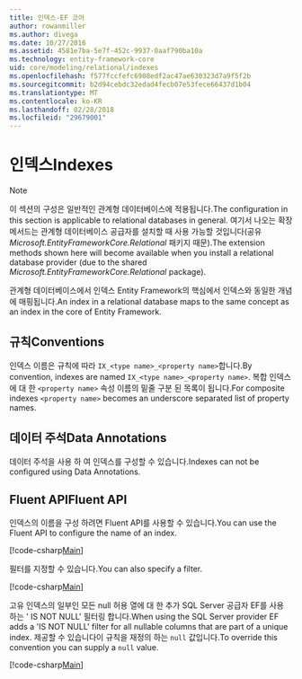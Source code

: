 ```yaml
---
title: 인덱스-EF 코어
author: rowanmiller
ms.author: divega
ms.date: 10/27/2016
ms.assetid: 4581e7ba-5e7f-452c-9937-0aaf790ba10a
ms.technology: entity-framework-core
uid: core/modeling/relational/indexes
ms.openlocfilehash: f577fccfefc6908edf2ac47ae630323d7a9f5f2b
ms.sourcegitcommit: b2d94cebdc32edad4fecb07e53fece66437d1b04
ms.translationtype: MT
ms.contentlocale: ko-KR
ms.lasthandoff: 02/28/2018
ms.locfileid: "29679001"
---
```

# <a name="indexes"></a><span data-ttu-id="3493f-102">인덱스</span><span class="sxs-lookup"><span data-stu-id="3493f-102">Indexes</span></span>

> [!NOTE]  
> <span data-ttu-id="3493f-103">이 섹션의 구성은 일반적인 관계형 데이터베이스에 적용됩니다.</span><span class="sxs-lookup"><span data-stu-id="3493f-103">The configuration in this section is applicable to relational databases in general.</span></span> <span data-ttu-id="3493f-104">여기서 나오는 확장 메서드는 관계형 데이터베이스 공급자를 설치할 때 사용 가능할 것입니다(공유 *Microsoft.EntityFrameworkCore.Relational* 패키지 때문).</span><span class="sxs-lookup"><span data-stu-id="3493f-104">The extension methods shown here will become available when you install a relational database provider (due to the shared *Microsoft.EntityFrameworkCore.Relational* package).</span></span>

<span data-ttu-id="3493f-105">관계형 데이터베이스에서 인덱스 Entity Framework의 핵심에서 인덱스와 동일한 개념에 매핑됩니다.</span><span class="sxs-lookup"><span data-stu-id="3493f-105">An index in a relational database maps to the same concept as an index in the core of Entity Framework.</span></span>

## <a name="conventions"></a><span data-ttu-id="3493f-106">규칙</span><span class="sxs-lookup"><span data-stu-id="3493f-106">Conventions</span></span>

<span data-ttu-id="3493f-107">인덱스 이름은 규칙에 따라 `IX_<type name>_<property name>`합니다.</span><span class="sxs-lookup"><span data-stu-id="3493f-107">By convention, indexes are named `IX_<type name>_<property name>`.</span></span> <span data-ttu-id="3493f-108">복합 인덱스에 대 한 `<property name>` 속성 이름의 밑줄 구분 된 목록이 됩니다.</span><span class="sxs-lookup"><span data-stu-id="3493f-108">For composite indexes `<property name>` becomes an underscore separated list of property names.</span></span>

## <a name="data-annotations"></a><span data-ttu-id="3493f-109">데이터 주석</span><span class="sxs-lookup"><span data-stu-id="3493f-109">Data Annotations</span></span>

<span data-ttu-id="3493f-110">데이터 주석을 사용 하 여 인덱스를 구성할 수 있습니다.</span><span class="sxs-lookup"><span data-stu-id="3493f-110">Indexes can not be configured using Data Annotations.</span></span>

## <a name="fluent-api"></a><span data-ttu-id="3493f-111">Fluent API</span><span class="sxs-lookup"><span data-stu-id="3493f-111">Fluent API</span></span>

<span data-ttu-id="3493f-112">인덱스의 이름을 구성 하려면 Fluent API를 사용할 수 있습니다.</span><span class="sxs-lookup"><span data-stu-id="3493f-112">You can use the Fluent API to configure the name of an index.</span></span>

[!code-csharp[Main](../../../../samples/core/Modeling/FluentAPI/Samples/Relational/IndexName.cs?name=Model&highlight=9)]

<span data-ttu-id="3493f-113">필터를 지정할 수 있습니다.</span><span class="sxs-lookup"><span data-stu-id="3493f-113">You can also specify a filter.</span></span>

[!code-csharp[Main](../../../../samples/core/Modeling/FluentAPI/Samples/Relational/IndexFilter.cs?name=Model&highlight=9)]

<span data-ttu-id="3493f-114">고유 인덱스의 일부인 모든 null 허용 열에 대 한 추가 SQL Server 공급자 EF를 사용 하는 ' IS NOT NULL' 필터링 합니다.</span><span class="sxs-lookup"><span data-stu-id="3493f-114">When using the SQL Server provider EF adds a 'IS NOT NULL' filter for all nullable columns that are part of a unique index.</span></span> <span data-ttu-id="3493f-115">제공할 수 있습니다이 규칙을 재정의 하는 `null` 값입니다.</span><span class="sxs-lookup"><span data-stu-id="3493f-115">To override this convention you can supply a `null` value.</span></span>

[!code-csharp[Main](../../../../samples/core/Modeling/FluentAPI/Samples/Relational/IndexNoFilter.cs?name=Model&highlight=10)]
